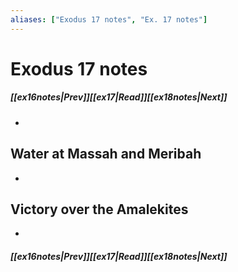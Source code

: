 ```yaml
---
aliases: ["Exodus 17 notes", "Ex. 17 notes"]
---
```

# Exodus 17 notes
##### <span class=arrow-left></span>[[ex16notes|Prev]]<span class=navigation-separator></span>[[ex17|Read]]<span class=navigation-separator></span>[[ex18notes|Next]]<span class=arrow-right></span>
- 
## Water at Massah and Meribah
- 
## Victory over the Amalekites
- 
##### <span class=arrow-left></span>[[ex16notes|Prev]]<span class=navigation-separator></span>[[ex17|Read]]<span class=navigation-separator></span>[[ex18notes|Next]]<span class=arrow-right></span>